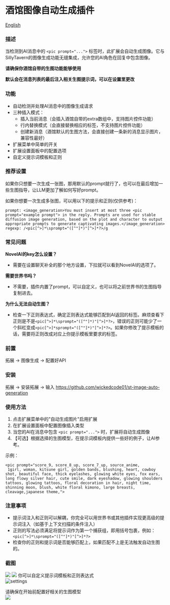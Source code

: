 # 酒馆图像自动生成插件

[English](./README.md)

### 描述
当检测到AI消息中的 `<pic prompt="...">` 标签时，此扩展会自动生成图像。它与SillyTavern的图像生成功能无缝集成，允许您的AI角色在回复中包含图像。


**请确保你酒馆自带的生图功能能够使用**

**默认会在消息列表的最后注入相关生图提示词，可以在设置里更改**
### 功能
- 自动检测并处理AI消息中的图像生成请求
- 三种插入模式：
  - 插入当前消息（会插入酒馆自带的extra数组中，支持图片控件功能）
  - 行内替换模式（会直接替换相应的标签，不支持图片控件功能）
  - 创建新消息（酒馆默认的生图方法，会直接创建一条新的消息显示图片，兼容性最好）
- 扩展菜单中简单的开关
- 扩展设置面板中的配置选项
- 自定义提示词模板和正则

### 推荐设置
如果你只想要一次生成一张图，那用默认的prompt就行了，也可以在最后增加一些生图指导，让LLM更加了解如何写好prompt。

如果你想要一次生成多张图，可以用以下的提示和正则(仅供参考)：
```
prompt: <image_generation>You must insert at most three <pic prompt="example prompt"> in the reply. Prompts are used for stable diffusion image generation, based on the plot and character to output appropriate prompts to generate captivating images.</image_generation>
regexp: /<pic[^>]*\sprompt="([^"]*)"[^>]*?>/g
```

### 常见问题
**NovelAI的key怎么设置？**
- 需要在设置聊天补全的那个地方设置，下拉就可以看到NovelAI的选项了。

**需要世界书吗？**
- 不需要，插件内置了prompt，可以自定义，也可以将之前世界书的生图指导复制进去。

**为什么无法自动生图？**
- 检查一下正则表达式，确定正则表达式能够匹配到AI返回的标签。麻烦查看下正则是不是`<pic[^>]*\sprompt="([^"]*)"[^>]*?>`，错误的正则可能少了一个斜杠变成`<pic[^>]*sprompt="([^"]*)"[^>]*?>`。如果你修改了提示模板的话，需要将正则改成对应上你提示模板里要求的标签。

### 前置
拓展 -> 图像生成 -> 配置好API<br>

### 安装
拓展 -> 安装拓展 -> 输入 https://github.com/wickedcode01/st-image-auto-generation

### 使用方法
1. 点击扩展菜单中的"自动生成图片"启用扩展
2. 在扩展设置面板中配置图像插入类型
3. 当您的AI在消息中包含 `<pic prompt="...">` 时，扩展将自动生成图像
4. 【可选】根据选择的生图模型，在提示词模板内提供一些好的例子，让AI参考。

示例：
```
<pic prompt="score_9, score_8_up, score_7_up, source_anime,
 1girl, woman, kitsune girl, golden bands, blushing, heart, cowboy shot, beautiful face, thick eyelashes, glowing white eyes, fox ears, long flowy silver hair, cute smile, dark eyeshadow, glowing shoulders tattoos, glowing tattoos, floral decoration in hair, night time, shinning moon, blush, white floral kimono, large breasts, cleavage,japanese theme,">
```
### 注意事项
- 提示词注入和正则可以解耦，你完全可以用世界书或其他插件实现更高级的提示词注入（如基于上下文扫描的条件注入）
- 正则的写法必须满足将提示词作为第一个捕获组，即用括号包裹，例如：`<pic[^>]*\sprompt="([^"]*)"[^>]*?>` 
- 检查你的正则和提示词是否能够匹配上，如果匹配不上是无法触发自动生图的。

### 截图
![](./dist/Screenshot%202025-05-25%20151108.png)
![](./dist/Screenshot%202025-05-25%20144831.png)
你可以自定义提示词模板和正则表达式<br>
![settings](./dist/screenshot2.png)

请确保在开始前配置好相关的生图模型<br>
![](./dist/Screenshot%202025-05-23%20141239.png)


